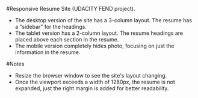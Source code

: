 #Responsive Resume Site (UDACITY FEND project).

- The desktop version of the site has a 3-column layout. The resume has a “sidebar” for the headings.
- The tablet version has a 2-column layout. The resume headings are placed above each section in the resume.
- The mobile version completely hides photo, focusing on just the information in the resume.

#Notes
- Resize the browser window to see the site's layout changing.
- Once the viewport exceeds a width of 1280px, the resume is not expanded, just the right margin is added for better readability.
